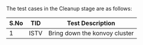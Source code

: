 The test cases in the Cleanup stage are as follows:

| S.No | TID  | Test Description              |
| ---- | ---- | ----------------------------- |
| 1    | ISTV | Bring down the konvoy cluster |

